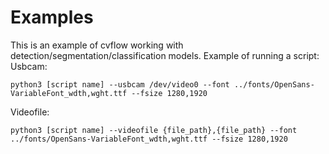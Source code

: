 # Examples

This is an example of cvflow working with detection/segmentation/classification
models.
Example of running a script:  
Usbcam:
```angular2html
python3 [script name] --usbcam /dev/video0 --font ../fonts/OpenSans-VariableFont_wdth,wght.ttf --fsize 1280,1920
```   
Videofile:
```angular2html
python3 [script name] --videofile {file_path},{file_path} --font ../fonts/OpenSans-VariableFont_wdth,wght.ttf --fsize 1280,1920
```
